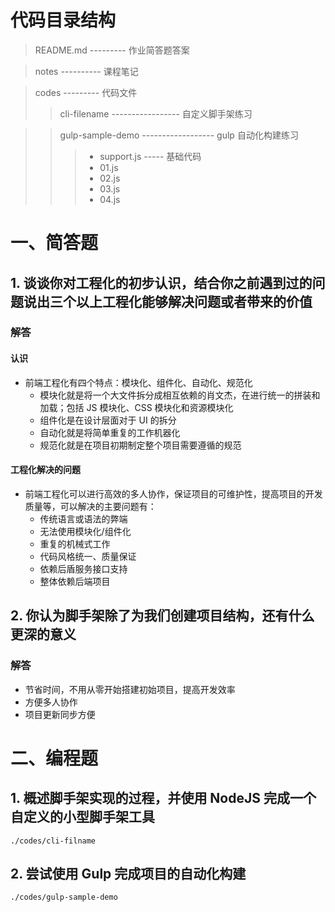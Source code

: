 
# 代码目录结构

> README.md --------- 作业简答题答案

> notes ---------- 课程笔记

> codes --------- 代码文件
> > cli-filename -----------------  自定义脚手架练习

> > gulp-sample-demo ------------------ gulp 自动化构建练习
> > > + support.js ----- 基础代码
> > > + 01.js
> > > + 02.js
> > > + 03.js
> > > + 04.js


# 一、简答题

## 1. 谈谈你对工程化的初步认识，结合你之前遇到过的问题说出三个以上工程化能够解决问题或者带来的价值

### 解答
#### 认识
* 前端工程化有四个特点：模块化、组件化、自动化、规范化
    - 模块化就是将一个大文件拆分成相互依赖的肖文杰，在进行统一的拼装和加载；包括 JS 模块化、CSS 模块化和资源模块化
    - 组件化是在设计层面对于 UI 的拆分
    - 自动化就是将简单重复的工作机器化
    - 规范化就是在项目初期制定整个项目需要遵循的规范

#### 工程化解决的问题
* 前端工程化可以进行高效的多人协作，保证项目的可维护性，提高项目的开发质量等，可以解决的主要问题有：
    - 传统语言或语法的弊端
    - 无法使用模块化/组件化
    - 重复的机械式工作
    - 代码风格统一、质量保证
    - 依赖后盾服务接口支持
    - 整体依赖后端项目







## 2. 你认为脚手架除了为我们创建项目结构，还有什么更深的意义

### 解答
* 节省时间，不用从零开始搭建初始项目，提高开发效率
* 方便多人协作
* 项目更新同步方便



# 二、编程题

## 1. 概述脚手架实现的过程，并使用 NodeJS 完成一个自定义的小型脚手架工具
```
./codes/cli-filname
```

## 2. 尝试使用 Gulp 完成项目的自动化构建
```
./codes/gulp-sample-demo
```
